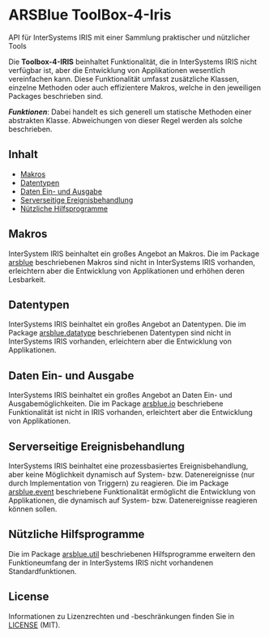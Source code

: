 # ARSBlue ToolBox-4-Iris

API für InterSystems IRIS mit einer Sammlung praktischer und nützlicher Tools

Die **Toolbox-4-IRIS** beinhaltet Funktionalität, die in InterSystems IRIS nicht verfügbar ist, aber die Entwicklung von Applikationen wesentlich vereinfachen kann. Diese Funktionalität umfasst zusätzliche Klassen, einzelne Methoden oder auch effizientere Makros, welche in den jeweiligen Packages beschrieben sind.

**_Funktionen_**: Dabei handelt es sich generell um statische Methoden einer abstrakten Klasse. Abweichungen von dieser Regel werden als solche beschrieben.

## Inhalt

- [Makros](#makros)
- [Datentypen](#datentypen)
- [Daten Ein- und Ausgabe](#daten-ein--und-ausgabe)
- [Serverseitige Ereignisbehandlung](#serverseitige-ereignisbehandlung)
- [Nützliche Hilfsprogramme](#n%C3%BCtzliche-hilfsprogramme)

## Makros

InterSystem IRIS beinhaltet ein großes Angebot an Makros. Die im Package [arsblue](./arsblue) beschriebenen Makros sind nicht in InterSystems IRIS vorhanden, erleichtern aber die Entwicklung von Applikationen und erhöhen deren Lesbarkeit.

## Datentypen

InterSystems IRIS beinhaltet ein großes Angebot an Datentypen. Die im Package [arsblue.datatype](./arsblue/datatype) beschriebenen Datentypen sind nicht in InterSystems IRIS vorhanden, erleichtern aber die Entwicklung von Applikationen.

## Daten Ein- und Ausgabe

InterSystems IRIS beinhaltet ein großes Angebot an Daten Ein- und Ausgabemöglichkeiten. Die im Package [arsblue.io](./arsblue/io) beschriebene Funktionalität ist nicht in IRIS vorhanden, erleichtert aber die Entwicklung von Applikationen.

## Serverseitige Ereignisbehandlung

InterSystems IRIS beinhaltet eine prozessbasiertes Ereignisbehandlung, aber keine Möglichkeit dynamisch auf System- bzw. Datenereignisse (nur durch Implementation von Triggern) zu reagieren. Die im Package [arsblue.event](./arsblue/event) beschriebene Funktionalität ermöglicht die Entwicklung von Applikationen, die dynamisch auf System- bzw. Datenereignisse reagieren können sollen.

## Nützliche Hilfsprogramme

Die im Package [arsblue.util](./arsblue/util) beschriebenen Hilfsprogramme erweitern den Funktioneumfang der in InterSystems IRIS nicht vorhandenen Standardfunktionen.

## License ##

Informationen zu Lizenzrechten und -beschränkungen finden Sie in [LICENSE](./LICENSE) (MIT).

